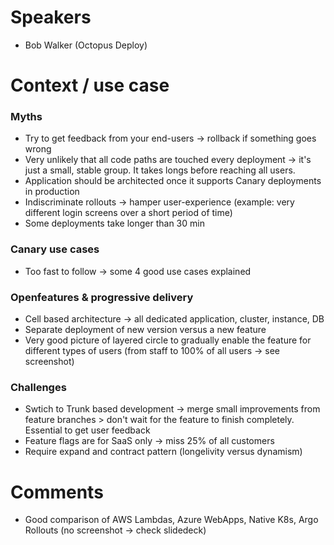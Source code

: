 # Speakers
* Bob Walker (Octopus Deploy)
# Context / use case
### Myths
* Try to get feedback from your end-users -> rollback if something goes wrong
* Very unlikely that all code paths are touched every deployment -> it's just a small, stable group. It takes longs before reaching all users.
* Application should be architected once it supports Canary deployments in production
* Indiscriminate rollouts -> hamper user-experience (example: very different login screens over a short period of time) 
* Some deployments take longer than 30 min 
### Canary use cases
* Too fast to follow -> some 4 good use cases explained
### Openfeatures & progressive delivery
* Cell based architecture -> all dedicated application, cluster, instance, DB
* Separate deployment of new version versus a new feature
* Very good picture of layered circle to gradually enable the feature for different types of users (from staff to 100% of all users -> see screenshot)
### Challenges
* Swtich to Trunk based development -> merge small improvements from feature branches > don't wait for the feature to finish completely. Essential to get user feedback
* Feature flags are for SaaS only -> miss 25% of all customers
* Require expand and contract pattern (longelivity versus dynamism)

# Comments
* Good comparison of AWS Lambdas, Azure WebApps, Native K8s, Argo Rollouts (no screenshot -> check slidedeck)